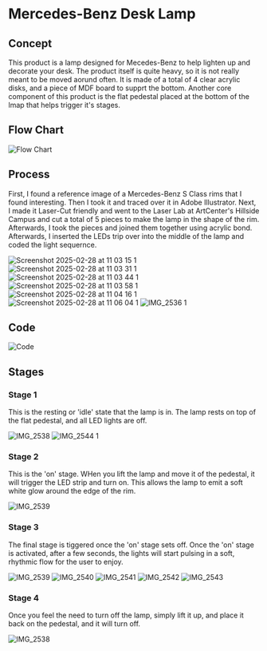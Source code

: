 # Mercedes-Benz Desk Lamp


## Concept
This product is a lamp designed for Mecedes-Benz to help lighten up and decorate your desk. The product itself is quite heavy, so it is not really meant to be moved aorund often. It is made of a total of 4 clear acrylic disks, and a piece of MDF board to supprt the bottom. Another core component of this product is the flat pedestal placed at the bottom of the lmap that helps trigger it's stages.

## Flow Chart

![Flow Chart](https://github.com/user-attachments/assets/b62f7f38-a91f-4ba9-bfc1-112297c0166f)

## Process

First, I found a reference image of a Mercedes-Benz S Class rims that I found interesting. Then I took it and traced over it in Adobe Illustrator. Next, I made it Laser-Cut friendly and went to the Laser Lab at ArtCenter's Hillside Campus and cut a total of 5 pieces to make the lamp in the shape of the rim. Afterwards, I took the pieces and joined them together using acrylic bond. Afterwards, I inserted the LEDs trip over into the middle of the lamp and coded the light sequernce.

![Screenshot 2025-02-28 at 11 03 15 1](https://github.com/user-attachments/assets/01cd3805-cbff-4a58-b66e-35e8e3538c64) ![Screenshot 2025-02-28 at 11 03 31 1](https://github.com/user-attachments/assets/be4d529d-33ee-463a-bd8a-1a333404233e)
![Screenshot 2025-02-28 at 11 03 44 1](https://github.com/user-attachments/assets/bf24c51d-546b-4c6a-97ce-7f3a79360c51) ![Screenshot 2025-02-28 at 11 03 58 1](https://github.com/user-attachments/assets/09d69706-ea87-495c-a81e-69f94970de2b)
![Screenshot 2025-02-28 at 11 04 16 1](https://github.com/user-attachments/assets/35df667d-ea78-40fd-bf8f-2fb985c29d26) ![Screenshot 2025-02-28 at 11 06 04 1](https://github.com/user-attachments/assets/a6476014-0865-417f-b61e-99d655646e14)
![IMG_2536 1](https://github.com/user-attachments/assets/067898ae-7abc-49ba-93f3-97654da1b75b)

## Code

![Code](https://github.com/user-attachments/assets/6e257e16-4db1-4dae-bf26-e440eed52df2)



## Stages

### Stage 1 
This is the resting or 'idle' state that the lamp is in. The lamp rests on top of the flat pedestal, and all LED lights are off.

![IMG_2538](https://github.com/user-attachments/assets/acc0a66b-410a-4234-9525-28b6857cd012)
![IMG_2544 1](https://github.com/user-attachments/assets/036a60fa-fb94-4aa0-87e7-0ef00df64b97)


### Stage 2
This is the 'on' stage. WHen you lift the lamp and move it of the pedestal, it will trigger the LED strip and turn on. This allows the lamp to emit a soft white glow around the edge of the rim. 

![IMG_2539](https://github.com/user-attachments/assets/515ea135-4fcb-46f4-91db-62500e7a67ed)

### Stage 3
The final stage is tiggered once the 'on' stage sets off. Once the 'on' stage is activated, after a few seconds, the lights will start pulsing in a soft, rhythmic flow for the user to enjoy. 

![IMG_2539](https://github.com/user-attachments/assets/e2b6aff4-953d-4db2-84ea-d83af8d44a2a) ![IMG_2540](https://github.com/user-attachments/assets/e7e16391-8173-4304-a0f9-fad565e8e9cf)
![IMG_2541](https://github.com/user-attachments/assets/ad0d9d47-3fb9-41fe-b345-79aa48f6ac4e) ![IMG_2542](https://github.com/user-attachments/assets/69f8056c-5bf3-4320-b8fa-f01a4c46a7fd)
![IMG_2543](https://github.com/user-attachments/assets/4924a3c3-9d98-4915-87d0-c3abf41add3f)

### Stage 4
Once you feel the need to turn off the lamp, simply lift it up, and place it back on the pedestal, and it will turn off. 

![IMG_2538](https://github.com/user-attachments/assets/b81b08a8-7eab-4207-a118-b42e8c07a355)

